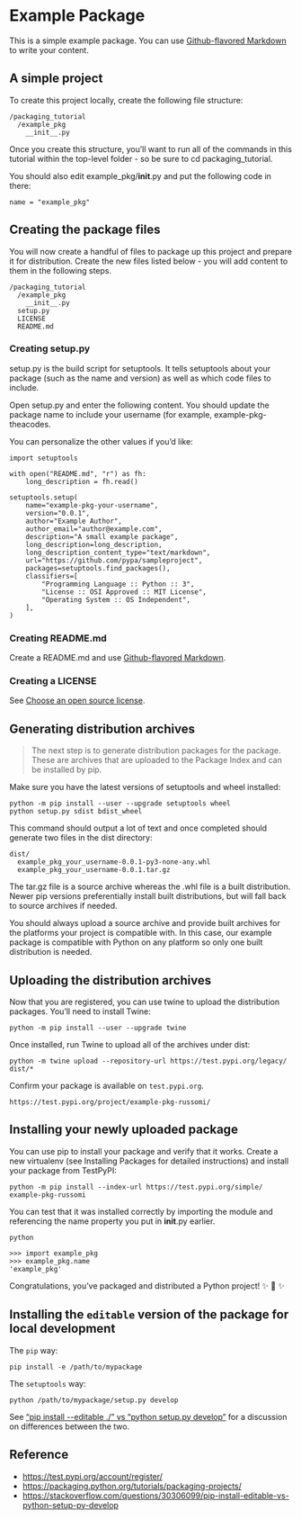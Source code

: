 # Example Package

This is a simple example package. You can use
[Github-flavored Markdown](https://guides.github.com/features/mastering-markdown/)
to write your content.

## A simple project

To create this project locally, create the following file structure:

    /packaging_tutorial
      /example_pkg
        __init__.py

Once you create this structure, you’ll want to run all of the commands in this tutorial within the top-level folder - so 
be sure to cd packaging_tutorial.

You should also edit example_pkg/__init__.py and put the following code in there:

    name = "example_pkg"

## Creating the package files

You will now create a handful of files to package up this project and prepare it for distribution. Create the new 
files listed below - you will add content to them in the following steps.

    /packaging_tutorial
      /example_pkg
        __init__.py
      setup.py
      LICENSE
      README.md

### Creating setup.py

setup.py is the build script for setuptools. It tells setuptools about your package (such as the name and version) 
as well as which code files to include.

Open setup.py and enter the following content. You should update the package name to include your username 
(for example, example-pkg-theacodes. 

You can personalize the other values if you’d like:

    import setuptools
    
    with open("README.md", "r") as fh:
        long_description = fh.read()
    
    setuptools.setup(
        name="example-pkg-your-username",
        version="0.0.1",
        author="Example Author",
        author_email="author@example.com",
        description="A small example package",
        long_description=long_description,
        long_description_content_type="text/markdown",
        url="https://github.com/pypa/sampleproject",
        packages=setuptools.find_packages(),
        classifiers=[
            "Programming Language :: Python :: 3",
            "License :: OSI Approved :: MIT License",
            "Operating System :: OS Independent",
        ],
    )


### Creating README.md

Create a README.md and use [Github-flavored Markdown](https://guides.github.com/features/mastering-markdown/). 

### Creating a LICENSE

See [Choose an open source license](https://choosealicense.com/).

## Generating distribution archives

> The next step is to generate distribution packages for the package. These are archives that are uploaded to the 
Package Index and can be installed by pip.

Make sure you have the latest versions of setuptools and wheel installed:

    python -m pip install --user --upgrade setuptools wheel
    python setup.py sdist bdist_wheel
    
This command should output a lot of text and once completed should generate two files in the dist directory:

    dist/
      example_pkg_your_username-0.0.1-py3-none-any.whl
      example_pkg_your_username-0.0.1.tar.gz

The tar.gz file is a source archive whereas the .whl file is a built distribution. Newer pip versions preferentially 
install built distributions, but will fall back to source archives if needed. 

You should always upload a source archive and provide built archives for the platforms your project is compatible with. 
In this case, our example package is compatible with Python on any platform so only one built distribution is needed.

## Uploading the distribution archives

Now that you are registered, you can use twine to upload the distribution packages. You’ll need to install Twine:

    python -m pip install --user --upgrade twine

Once installed, run Twine to upload all of the archives under dist:

    python -m twine upload --repository-url https://test.pypi.org/legacy/ dist/*

Confirm your package is available on `test.pypi.org`.

    https://test.pypi.org/project/example-pkg-russomi/

## Installing your newly uploaded package

You can use pip to install your package and verify that it works. Create a new virtualenv (see Installing Packages 
for detailed instructions) and install your package from TestPyPI:

    python -m pip install --index-url https://test.pypi.org/simple/ example-pkg-russomi

You can test that it was installed correctly by importing the module and referencing the name property you put in __init__.py earlier.

    python
    
    >>> import example_pkg
    >>> example_pkg.name
    'example_pkg'    

Congratulations, you’ve packaged and distributed a Python project! ✨ 🍰 ✨

## Installing the `editable` version of the package for local development

The `pip` way:

    pip install -e /path/to/mypackage
    
The `setuptools` way:

    python /path/to/mypackage/setup.py develop

See [“pip install --editable ./” vs “python setup.py develop”](https://stackoverflow.com/questions/30306099/pip-install-editable-vs-python-setup-py-develop)
for a discussion on differences between the two.

## Reference

* https://test.pypi.org/account/register/
* https://packaging.python.org/tutorials/packaging-projects/
* https://stackoverflow.com/questions/30306099/pip-install-editable-vs-python-setup-py-develop
